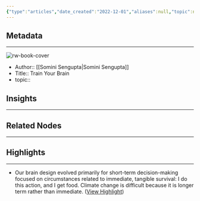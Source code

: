 ```yaml
---
{"type":"articles","date_created":"2022-12-01","aliases":null,"topic":null,"url":"https://www.nytimes.com/2022/11/29/climate/brain-human-behavior-climate.html","layout":null,"banner":null,"dg-publish":true,"tags":null,"permalink":"/300-biblio/200-articles/train-your-brain/","dgPassFrontmatter":true,"created":"2023-10-20T12:44:18.000-05:00","updated":"2023-10-20T12:44:18.000-05:00"}
---
```


## Metadata
---
![rw-book-cover](https://static01.nyt.com/images/2022/11/22/climate/00cli-newsletter-book/00cli-newsletter-book-facebookJumbo.jpg)
- Author:: [[Somini Sengupta\|Somini Sengupta]]
- Title:: Train Your Brain
- topic::  



## Insights
---
## Related Nodes
---

## Highlights 
---
- Our brain design evolved primarily for short-term decision-making focused on circumstances related to immediate, tangible survival: I do this action, and I get food.
  Climate change is difficult because it is longer term rather than immediate. ([View Highlight](https://read.readwise.io/read/01gk7y117rwvkepxycg44ptp7p))
